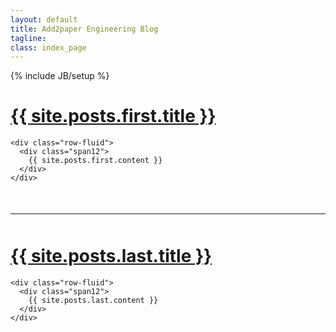 ```yaml
---
layout: default
title: Add2paper Engineering Blog
tagline:
class: index_page
---
```

{% include JB/setup %}

<div style="margin-bottom: 50px;">
    <div class="page-header">
      <h1><a href=" {{ root_url }}{{ site.posts.first.url }} "> {{ site.posts.first.title }} </a></h1>
    </div>

    <div class="row-fluid">
      <div class="span12">
        {{ site.posts.first.content }}
      </div>
    </div>
</div>

<hr />

<div style="margin-top: 50px;">
    <div class="page-header">
      <h1><a href=" {{ root_url }}{{ site.posts.last.url }} "> {{ site.posts.last.title }} </a></h1>
    </div>

    <div class="row-fluid">
      <div class="span12">
        {{ site.posts.last.content }}
      </div>
    </div>
</div>